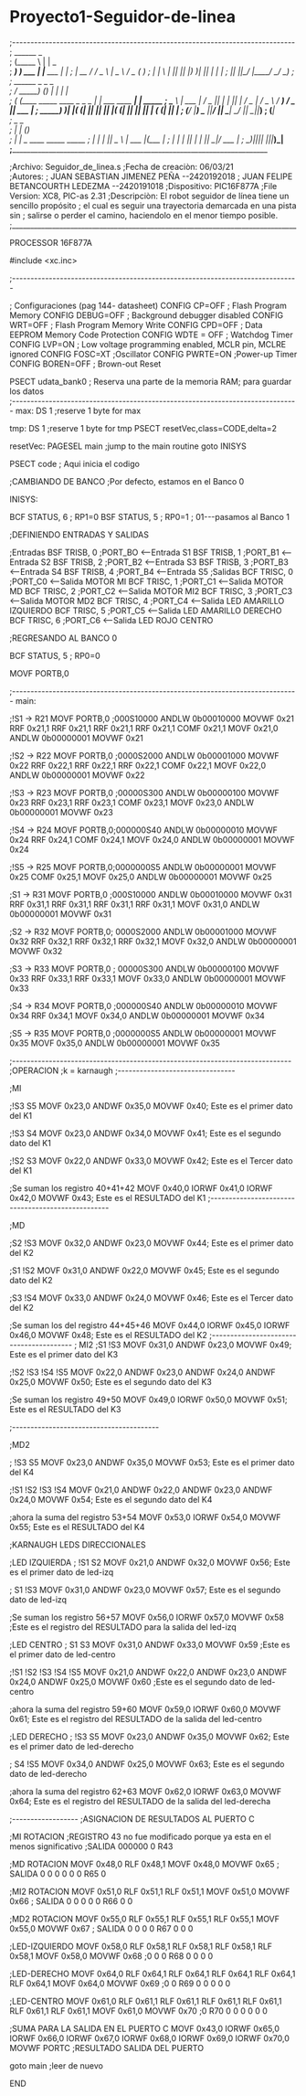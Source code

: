 # Proyecto1-Seguidor-de-linea

;-----------------------------------------------------------------------------
;   		        ______         _                  
;                      (_____ \       | |             _   
;                       _____) ) ___  | |__    ___  _| |_ 
;                      |  __  / / _ \ |  _ \  / _ \(_   _)
;                      | |  \ \| |_| || |_) )| |_| | | |_ 
;                      |_|   |_|\___/ |____/  \___/   \__)
;                                                         
;       ______                       _      _                      _        
;      / _____)                     (_)    | |                    | |       
;     ( (____   _____   ____  _   _  _   __| |  ___    ____     __| | _____ 
;      \____ \ | ___ | / _  || | | || | / _  | / _ \  / ___)   / _  || ___ |
;      _____) )| ____|( (_| || |_| || |( (_| || |_| || |      ( (_| || ____|
;     (______/ |_____) \___ ||____/ |_| \____| \___/ |_|       \____||_____)
;                     (_____|                                               
;                           _   _                      
;                          | | (_)                     
;                          | |  _  ____   _____  _____ 
;                          | | | ||  _ \ | ___ |(____ |
;                          | | | || | | || ____|/ ___ |
;                           \_)|_||_| |_||_____)\_____|
;______________________________________________________________________________

;Archivo: Seguidor_de_linea.s
;Fecha de creaciòn: 06/03/21    
;Autores:
;	JUAN SEBASTIAN JIMENEZ PEÑA     --2420192018
;	JUAN FELIPE BETANCOURTH LEDEZMA --2420191018
;Dispositivo: PIC16F877A
;File Version: XC8, PIC-as 2.31 
;Descripciòn: El robot seguidor de línea tiene un sencillo propósito 
;	      el cual es seguir una trayectoria demarcada en una pista sin
;             salirse o perder el camino, haciendolo en el menor tiempo posible.
;______________________________________________________________________________
    
PROCESSOR 16F877A

#include <xc.inc>
    
    

;------------------------------------------------------------------------------
  
; Configuraciones (pag 144- datasheet)
CONFIG CP=OFF     ; Flash Program Memory
CONFIG DEBUG=OFF  ; Background debugger disabled
CONFIG WRT=OFF    ; Flash Program Memory Write
CONFIG CPD=OFF    ; Data EEPROM Memory Code Protection
CONFIG WDTE = OFF ; Watchdog Timer
CONFIG LVP=ON     ; Low voltage programming enabled, MCLR pin, MCLRE ignored
CONFIG FOSC=XT    ;Oscillator
CONFIG PWRTE=ON   ;Power-up Timer
CONFIG BOREN=OFF  ; Brown-out Reset
 
PSECT udata_bank0 ; Reserva una parte de la memoria RAM; para guardar los datos   
;------------------------------------------------------------------------------
max:
DS 1 ;reserve 1 byte for max

tmp:
DS 1 ;reserve 1 byte for tmp
PSECT resetVec,class=CODE,delta=2

resetVec:
    PAGESEL main ;jump to the main routine
    goto INISYS
   
PSECT code ; Aqui inicia el codigo
 
;CAMBIANDO DE BANCO
;Por defecto, estamos en el Banco 0

INISYS:
    
BCF STATUS, 6 ; RP1=0
BSF STATUS, 5 ; RP0=1
; 01---pasamos al Banco 1

;DEFINIENDO ENTRADAS Y SALIDAS
    
;Entradas
BSF TRISB, 0  ;PORT_BO <--Entrada S1
BSF TRISB, 1  ;PORT_B1 <--Entrada S2
BSF TRISB, 2  ;PORT_B2 <--Entrada S3
BSF TRISB, 3  ;PORT_B3 <--Entrada S4
BSF TRISB, 4  ;PORT_B4 <--Entrada S5
;Salidas
BCF TRISC, 0  ;PORT_C0 <--Salida MOTOR MI
BCF TRISC, 1  ;PORT_C1 <--Salida MOTOR MD 
BCF TRISC, 2  ;PORT_C2 <--Salida MOTOR MI2 
BCF TRISC, 3  ;PORT_C3 <--Salida MOTOR MD2 
BCF TRISC, 4  ;PORT_C4 <--Salida LED AMARILLO IZQUIERDO 
BCF TRISC, 5  ;PORT_C5 <--Salida LED AMARILLO DERECHO
BCF TRISC, 6  ;PORT_C6 <--Salida LED ROJO CENTRO
 
 ;REGRESANDO AL BANCO 0
 
 
BCF STATUS, 5 ; RP0=0

MOVF PORTB,0
    
 
;------------------------------------------------------------------------------
main:
 
;!S1 -> R21
    MOVF PORTB,0 ;000S10000
    ANDLW 0b00010000
    MOVWF 0x21
    RRF   0x21,1
    RRF   0x21,1
    RRF   0x21,1
    RRF   0x21,1
    COMF  0x21,1
    MOVF  0x21,0
    ANDLW 0b00000001
    MOVWF 0x21
    
    
;!S2  -> R22
    MOVF PORTB,0 ;0000S2000
    ANDLW 0b00001000
    MOVWF 0x22
    RRF   0x22,1
    RRF   0x22,1
    RRF   0x22,1
    COMF  0x22,1
    MOVF  0x22,0
    ANDLW 0b00000001
    MOVWF 0x22
    
    
 ;!S3  -> R23
    MOVF PORTB,0 ;00000S300
    ANDLW 0b00000100
    MOVWF 0x23
    RRF   0x23,1
    RRF   0x23,1
    COMF  0x23,1
    MOVF  0x23,0
    ANDLW 0b00000001
    MOVWF 0x23
    
    
 ;!S4  -> R24
    MOVF PORTB,0;000000S40
    ANDLW 0b00000010
    MOVWF 0x24
    RRF   0x24,1
    COMF  0x24,1
    MOVF  0x24,0
    ANDLW 0b00000001
    MOVWF 0x24
     
   
 ;!S5 -> R25
    MOVF PORTB,0;0000000S5
    ANDLW 0b00000001
    MOVWF 0x25
    COMF  0x25,1
    MOVF  0x25,0
    ANDLW 0b00000001
    MOVWF 0x25
    
  
;S1 -> R31
    MOVF PORTB,0 ;000S10000
    ANDLW 0b00010000
    MOVWF 0x31
    RRF   0x31,1
    RRF   0x31,1
    RRF   0x31,1
    RRF   0x31,1
    MOVF  0x31,0
    ANDLW 0b00000001
    MOVWF 0x31
    
    
;S2 -> R32
    MOVF PORTB,0; 0000S2000
    ANDLW 0b00001000
    MOVWF 0x32
    RRF   0x32,1
    RRF   0x32,1
    RRF   0x32,1
    MOVF  0x32,0
    ANDLW 0b00000001
    MOVWF 0x32
   
    
;S3 -> R33
    MOVF PORTB,0 ; 00000S300
    ANDLW 0b00000100
    MOVWF 0x33
    RRF   0x33,1
    RRF   0x33,1
    MOVF  0x33,0
    ANDLW 0b00000001
    MOVWF 0x33
    
;S4 -> R34
    MOVF PORTB,0 ;000000S40
    ANDLW 0b00000010
    MOVWF 0x34
    RRF   0x34,1
    MOVF  0x34,0
    ANDLW 0b00000001
    MOVWF 0x34
  
   
;S5 -> R35
    MOVF PORTB,0 ;0000000S5
    ANDLW 0b00000001
    MOVWF 0x35
    MOVF  0x35,0
    ANDLW 0b00000001
    MOVWF 0x35
   
 ;----------------------------------------------------------------------------
 ;OPERACION 
 ;k = karnaugh
 ;--------------------------------
 
 ;MI
 
 ;!S3 S5
 MOVF  0x23,0
 ANDWF 0x35,0
 MOVWF 0x40; Este es el primer dato del K1
 
 ;!S3 S4 
 MOVF  0x23,0
 ANDWF 0x34,0
 MOVWF 0x41; Este es el segundo dato del K1
 
 ;!S2 S3
 MOVF  0x22,0
 ANDWF 0x33,0
 MOVWF 0x42; Este es el Tercer dato del K1
 
 ;Se suman los registro 40+41+42
 MOVF  0x40,0
 IORWF 0x41,0
 IORWF 0x42,0
 MOVWF 0x43; Este es el RESULTADO del K1
 ;--------------------------------------------------
 
 ;MD
 
 ;S2 !S3
 MOVF  0x32,0
 ANDWF 0x23,0
 MOVWF 0x44; Este es el primer dato del K2
 
 ;S1 !S2
 MOVF  0x31,0
 ANDWF 0x22,0
 MOVWF 0x45; Este es el segundo dato del K2
 
 ;S3 !S4 
 MOVF  0x33,0
 ANDWF 0x24,0
 MOVWF 0x46; Este es el Tercer dato del K2
 
 
 ;Se suman los del registro 44+45+46
 MOVF  0x44,0
 IORWF 0x45,0
 IORWF 0x46,0
 MOVWF 0x48; Este es el RESULTADO del K2
 ;----------------------------------------
 ; MI2
 ;S1 !S3
 MOVF  0x31,0
 ANDWF 0x23,0
 MOVWF 0x49; Este es el primer dato del K3
 
 
 ;!S2 !S3 !S4 !S5
 MOVF  0x22,0
 ANDWF 0x23,0
 ANDWF 0x24,0
 ANDWF 0x25,0
 MOVWF 0x50; Este es el segundo dato del K3
 
 ;Se suman los registro 49+50
 MOVF  0x49,0
 IORWF 0x50,0
 MOVWF 0x51; Este es el RESULTADO del K3
 
 ;----------------------------------------
 
 ;MD2
 
 ; !S3 S5
 MOVF  0x23,0
 ANDWF 0x35,0
 MOVWF 0x53; Este es el primer dato del K4
 
  
 ;!S1 !S2 !S3 !S4
 MOVF  0x21,0
 ANDWF 0x22,0
 ANDWF 0x23,0
 ANDWF 0x24,0
 MOVWF 0x54; Este es el segundo dato del K4
 
 ;ahora la suma del registro 53+54
 MOVF  0x53,0
 IORWF 0x54,0
 MOVWF 0x55; Este es el RESULTADO del K4
 
 ;KARNAUGH LEDS DIRECCIONALES   
 
 ;LED IZQUIERDA
; !S1 S2 
 MOVF 0x21,0
 ANDWF 0x32,0
 MOVWF 0x56; Este es el primer dato de led-izq
 
; S1 !S3
 MOVF  0x31,0
 ANDWF 0x23,0
 MOVWF 0x57; Este es el segundo dato de led-izq
 
 ;Se suman los registro 56+57
 MOVF  0x56,0
 IORWF 0x57,0
 MOVWF 0x58   ;Este es el registro del RESULTADO para la salida del led-izq
 
 ;LED CENTRO
; S1 S3 
 MOVF  0x31,0
 ANDWF 0x33,0
 MOVWF 0x59   ;Este es el primer dato de led-centro
 
 ;!S1 !S2 !S3 !S4 !S5
 MOVF  0x21,0
 ANDWF 0x22,0
 ANDWF 0x23,0
 ANDWF 0x24,0
 ANDWF 0x25,0
 MOVWF 0x60   ;Este es el segundo dato de led-centro
 
  ;ahora la suma del registro 59+60
 MOVF  0x59,0
 IORWF 0x60,0
 MOVWF 0x61; Este es el registro del RESULTADO de la salida del led-centro
 
 ;LED DERECHO
; !S3 S5 
 MOVF  0x23,0
 ANDWF 0x35,0
 MOVWF 0x62; Este es el primer dato de led-derecho
 
; S4 !S5
 MOVF  0x34,0
 ANDWF 0x25,0
 MOVWF 0x63; Este es el segundo dato de led-derecho
 
 ;ahora la suma del registro 62+63
 MOVF  0x62,0
 IORWF 0x63,0
 MOVWF 0x64; Este es el registro del RESULTADO de la salida del led-derecha
 
  ;------------------
 ;ASIGNACION DE RESULTADOS AL PUERTO C 
 
  ;MI ROTACION
  ;REGISTRO 43 no fue modificado porque ya esta en el menos significativo 
  ;SALIDA 000000 0 R43 
 
  ;MD ROTACION
  MOVF  0x48,0 
  RLF   0x48,1
  MOVF  0x48,0
  MOVWF 0x65 ; SALIDA 0 0 0 0 0 0 R65 0 
 
  
  ;MI2 ROTACION
  MOVF  0x51,0
  RLF   0x51,1
  RLF   0x51,1
  MOVF  0x51,0
  MOVWF 0x66 ; SALIDA 0 0 0 0 0 R66 0 0 
  
  ;MD2 ROTACION
  MOVF  0x55,0
  RLF   0x55,1
  RLF   0x55,1
  RLF   0x55,1
  MOVF  0x55,0
  MOVWF 0x67 ; SALIDA 0 0 0 0 R67 0 0 0 
  
 ;LED-IZQUIERDO 
 MOVF  0x58,0
 RLF   0x58,1
 RLF   0x58,1
 RLF   0x58,1
 RLF   0x58,1
 MOVF  0x58,0
 MOVWF 0x68   ;0 0 0 R68 0 0 0 0
 
 
 
 
 ;LED-DERECHO 
 MOVF  0x64,0
 RLF   0x64,1
 RLF   0x64,1
 RLF   0x64,1
 RLF   0x64,1
 RLF   0x64,1
 MOVF  0x64,0
 MOVWF 0x69   ;0 0 R69 0 0 0 0 0
 
 
 ;LED-CENTRO 
 MOVF  0x61,0
 RLF   0x61,1
 RLF   0x61,1
 RLF   0x61,1
 RLF   0x61,1
 RLF   0x61,1
 RLF   0x61,1
 MOVF  0x61,0
 MOVWF 0x70   ;0 R70 0 0 0 0 0 0
 
;SUMA PARA LA SALIDA EN EL PUERTO C 
 MOVF  0x43,0
 IORWF 0x65,0
 IORWF 0x66,0
 IORWF 0x67,0
 IORWF 0x68,0
 IORWF 0x69,0
 IORWF 0x70,0
 MOVWF PORTC  ;RESULTADO SALIDA DEL PUERTO 
 
goto main  ;leer de nuevo 
 
END
